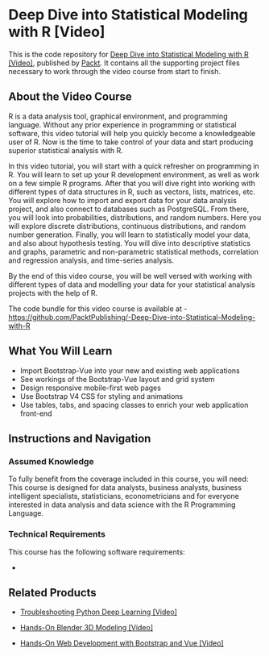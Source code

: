 # Deep Dive into Statistical Modeling with R [Video]
This is the code repository for [Deep Dive into Statistical Modeling with R [Video]](https://www.packtpub.com/big-data-and-business-intelligence/deep-dive-statistical-modeling-r-video?utm_source=github&utm_medium=repository&utm_campaign=9781788396127), published by [Packt](https://www.packtpub.com/?utm_source=github). It contains all the supporting project files necessary to work through the video course from start to finish.
## About the Video Course
R is a data analysis tool, graphical environment, and programming language. Without any prior experience in programming or statistical software, this video tutorial will help you quickly become a knowledgeable user of R. Now is the time to take control of your data and start producing superior statistical analysis with R.

In this video tutorial, you will start with a quick refresher on programming in R. You will learn to set up your R development environment, as well as work on a few simple R programs. After that you will dive right into working with different types of data structures in R, such as vectors, lists, matrices, etc. You will explore how to import and export data for your data analysis project, and also connect to databases such as PostgreSQL. From there, you will look into probabilities, distributions, and random numbers. Here you will explore discrete distributions, continuous distributions, and random number generation. Finally, you will learn to statistically model your data, and also about hypothesis testing. You will dive into descriptive statistics and graphs, parametric and non-parametric statistical methods, correlation and regression analysis, and time-series analysis.

By the end of this video course, you will be well versed with working with different types of data and modelling your data for your statistical analysis projects with the help of R.

The code bundle for this video course is available at - https://github.com/PacktPublishing/-Deep-Dive-into-Statistical-Modeling-with-R

<H2>What You Will Learn</H2>
<DIV class=book-info-will-learn-text>
<UL>
<LI>Import Bootstrap-Vue into your new and existing web applications 
<LI>See workings of the Bootstrap-Vue layout and grid system 
<LI>Design responsive mobile-first web pages 
<LI>Use Bootstrap V4 CSS for styling and animations 
<LI>Use tables, tabs, and spacing classes to enrich your web application front-end </LI></UL></DIV>

## Instructions and Navigation
### Assumed Knowledge
To fully benefit from the coverage included in this course, you will need:<br/>
This course is designed for data analysts, business analysts, business intelligent specialists, statisticians, econometricians and for everyone interested in data analysis and data science with the R Programming Language.
### Technical Requirements
This course has the following software requirements:<br/>

-

## Related Products
* [Troubleshooting Python Deep Learning [Video]](https://www.packtpub.com/big-data-and-business-intelligence/troubleshooting-python-deep-learning-video?utm_source=github&utm_medium=repository&utm_campaign=9781788998192)

* [Hands-On Blender 3D Modeling [Video]](https://www.packtpub.com/game-development/hands-blender-3d-modeling-video?utm_source=github&utm_medium=repository&utm_campaign=9781789953213)

* [Hands-On Web Development with Bootstrap and Vue [Video]](https://www.packtpub.com/web-development/hands-web-development-bootstrap-and-vue-video?utm_source=github&utm_medium=repository&utm_campaign=9781789950779)

